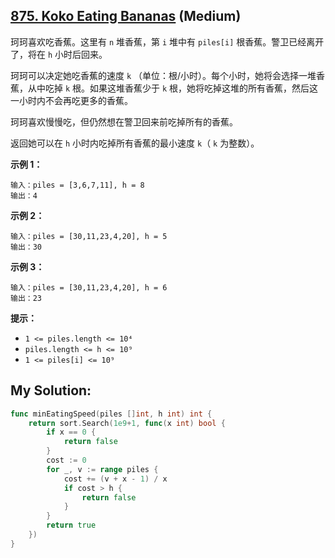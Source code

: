 ## [875. Koko Eating Bananas](https://leetcode.cn/problems/koko-eating-bananas) (Medium)

珂珂喜欢吃香蕉。这里有 `n` 堆香蕉，第 `i` 堆中有 `piles[i]` 根香蕉。警卫已经离开了，将在 `h` 小时后回来。

珂珂可以决定她吃香蕉的速度 `k` （单位：根/小时）。每个小时，她将会选择一堆香蕉，从中吃掉 `k` 根。如果这堆香蕉少于 `k` 根，她将吃掉这堆的所有香蕉，然后这一小时内不会再吃更多的香蕉。

珂珂喜欢慢慢吃，但仍然想在警卫回来前吃掉所有的香蕉。

返回她可以在 `h` 小时内吃掉所有香蕉的最小速度 `k`（ `k` 为整数）。

**示例 1：**

```
输入：piles = [3,6,7,11], h = 8
输出：4

```

**示例 2：**

```
输入：piles = [30,11,23,4,20], h = 5
输出：30

```

**示例 3：**

```
输入：piles = [30,11,23,4,20], h = 6
输出：23

```

**提示：**

- `1 <= piles.length <= 10⁴`
- `piles.length <= h <= 10⁹`
- `1 <= piles[i] <= 10⁹`

## My Solution:

```go
func minEatingSpeed(piles []int, h int) int {
	return sort.Search(1e9+1, func(x int) bool {
		if x == 0 {
			return false
		}
		cost := 0
		for _, v := range piles {
			cost += (v + x - 1) / x
			if cost > h {
				return false
			}
		}
		return true
	})
}
```
